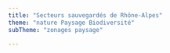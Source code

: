 ```yaml
---
title: "Secteurs sauvegardés de Rhône-Alpes"
theme: "nature Paysage Biodiversité"
subTheme: "zonages paysage"

---
```

